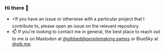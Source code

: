 ### Hi there 👋

- ⚡If you have an issue or otherwise with a particular project that I contribute to, please open an issue on the relevant repository.
- 📫 If you're looking to contact me in general, the best place to reach out to me is on Mastodon at [@gibbed@peoplemaking.games](https://peoplemaking.games/@gibbed) or BlueSky at [@gib.me](https://bsky.app/profile/gib.me).

<!--
**gibbed/gibbed** is a ✨ _special_ ✨ repository because its `README.md` (this file) appears on your GitHub profile.

Here are some ideas to get you started:

- 🔭 I’m currently working on ...
- 🌱 I’m currently learning ...
- 👯 I’m looking to collaborate on ...
- 🤔 I’m looking for help with ...
- 💬 Ask me about ...
- 📫 How to reach me: ...
- 😄 Pronouns: ...
- ⚡ Fun fact: ...
-->
